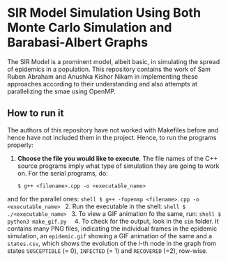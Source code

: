 # SIR Model Simulation Using Both Monte Carlo Simulation and Barabasi-Albert Graphs
The SIR Model is a prominent model, albeit basic, in simulating the spread of epidemics in a population. This repository contains the work of Sam Ruben Abraham and Anushka Kishor Nikam in implementing these approaches according to their understanding and also attempts at parallelizing the smae using OpenMP.

##  How to run it
The authors of this repository have not worked with Makefiles before and hence have not included them in the project. Hence, to run the programs properly:
1. **Choose the file you would like to execute**. The file names of the C++ source programs imply what type of simulation they are going to work on. For the serial programs, do:
    ```shell
    $ g++ <filename>.cpp -o <executable_name>
    ```
and for the parallel ones:
    ```shell
    $ g++ -fopenmp <filename>.cpp -o <executable_name>
    ```
2. Run the executable in the shell:
    ```shell
    $ ./<executable_name>
    ```
3. To view a GIF animation fo the same, run:
    ```shell
    $ python3 make_gif.py 
    ```
4. To check for the output, look in the `sim` folder. It contains many PNG files, indicating the individual frames in the epidemic simulation, an `epidemic.gif` showing a GIF animation of the same and a `states.csv`, which shows the evolution of the $i$-th node in the graph from states `SUSCEPTIBLE` (= 0), `INFECTED` (= 1) and `RECOVERED` (=2), row-wise.